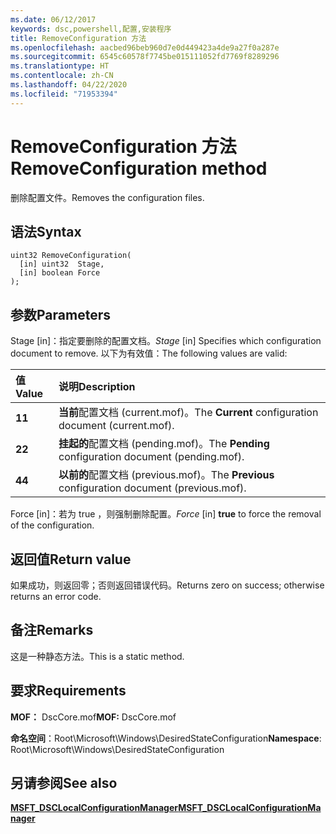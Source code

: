 ```yaml
---
ms.date: 06/12/2017
keywords: dsc,powershell,配置,安装程序
title: RemoveConfiguration 方法
ms.openlocfilehash: aacbed96beb960d7e0d449423a4de9a27f0a287e
ms.sourcegitcommit: 6545c60578f7745be015111052fd7769f8289296
ms.translationtype: HT
ms.contentlocale: zh-CN
ms.lasthandoff: 04/22/2020
ms.locfileid: "71953394"
---
```

# <a name="removeconfiguration-method"></a><span data-ttu-id="5bed3-103">RemoveConfiguration 方法</span><span class="sxs-lookup"><span data-stu-id="5bed3-103">RemoveConfiguration method</span></span>

<span data-ttu-id="5bed3-104">删除配置文件。</span><span class="sxs-lookup"><span data-stu-id="5bed3-104">Removes the configuration files.</span></span>

## <a name="syntax"></a><span data-ttu-id="5bed3-105">语法</span><span class="sxs-lookup"><span data-stu-id="5bed3-105">Syntax</span></span>

```mof
uint32 RemoveConfiguration(
  [in] uint32  Stage,
  [in] boolean Force
);
```

## <a name="parameters"></a><span data-ttu-id="5bed3-106">参数</span><span class="sxs-lookup"><span data-stu-id="5bed3-106">Parameters</span></span>

<span data-ttu-id="5bed3-107">Stage  \[in\]：指定要删除的配置文档。</span><span class="sxs-lookup"><span data-stu-id="5bed3-107">*Stage* \[in\] Specifies which configuration document to remove.</span></span> <span data-ttu-id="5bed3-108">以下为有效值：</span><span class="sxs-lookup"><span data-stu-id="5bed3-108">The following values are valid:</span></span>

|<span data-ttu-id="5bed3-109">值</span><span class="sxs-lookup"><span data-stu-id="5bed3-109">Value</span></span> |<span data-ttu-id="5bed3-110">说明</span><span class="sxs-lookup"><span data-stu-id="5bed3-110">Description</span></span> |
|:--- |:---|
|<span data-ttu-id="5bed3-111">**1**</span><span class="sxs-lookup"><span data-stu-id="5bed3-111">**1**</span></span> | <span data-ttu-id="5bed3-112">**当前**配置文档 (current.mof)。</span><span class="sxs-lookup"><span data-stu-id="5bed3-112">The **Current** configuration document (current.mof).</span></span> |
|<span data-ttu-id="5bed3-113">**2**</span><span class="sxs-lookup"><span data-stu-id="5bed3-113">**2**</span></span> | <span data-ttu-id="5bed3-114">**挂起的**配置文档 (pending.mof)。</span><span class="sxs-lookup"><span data-stu-id="5bed3-114">The **Pending** configuration document (pending.mof).</span></span>  |
|<span data-ttu-id="5bed3-115">**4**</span><span class="sxs-lookup"><span data-stu-id="5bed3-115">**4**</span></span> | <span data-ttu-id="5bed3-116">**以前的**配置文档 (previous.mof)。</span><span class="sxs-lookup"><span data-stu-id="5bed3-116">The **Previous** configuration document (previous.mof).</span></span> |

<span data-ttu-id="5bed3-117">Force  \[in\]：若为 true  ，则强制删除配置。</span><span class="sxs-lookup"><span data-stu-id="5bed3-117">*Force* \[in\] **true** to force the removal of the configuration.</span></span>

## <a name="return-value"></a><span data-ttu-id="5bed3-118">返回值</span><span class="sxs-lookup"><span data-stu-id="5bed3-118">Return value</span></span>

<span data-ttu-id="5bed3-119">如果成功，则返回零；否则返回错误代码。</span><span class="sxs-lookup"><span data-stu-id="5bed3-119">Returns zero on success; otherwise returns an error code.</span></span>

## <a name="remarks"></a><span data-ttu-id="5bed3-120">备注</span><span class="sxs-lookup"><span data-stu-id="5bed3-120">Remarks</span></span>

<span data-ttu-id="5bed3-121">这是一种静态方法。</span><span class="sxs-lookup"><span data-stu-id="5bed3-121">This is a static method.</span></span>

## <a name="requirements"></a><span data-ttu-id="5bed3-122">要求</span><span class="sxs-lookup"><span data-stu-id="5bed3-122">Requirements</span></span>

<span data-ttu-id="5bed3-123">**MOF：** DscCore.mof</span><span class="sxs-lookup"><span data-stu-id="5bed3-123">**MOF:** DscCore.mof</span></span>

<span data-ttu-id="5bed3-124">**命名空间**：Root\Microsoft\Windows\DesiredStateConfiguration</span><span class="sxs-lookup"><span data-stu-id="5bed3-124">**Namespace**: Root\Microsoft\Windows\DesiredStateConfiguration</span></span>

## <a name="see-also"></a><span data-ttu-id="5bed3-125">另请参阅</span><span class="sxs-lookup"><span data-stu-id="5bed3-125">See also</span></span>

[<span data-ttu-id="5bed3-126">**MSFT_DSCLocalConfigurationManager**</span><span class="sxs-lookup"><span data-stu-id="5bed3-126">**MSFT_DSCLocalConfigurationManager**</span></span>](msft-dsclocalconfigurationmanager.md)
